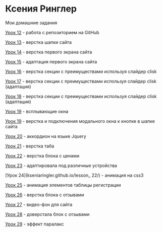 

# Ксения Ринглер
Мои домашние задания

[Урок 12](http://kseniaringler.github.io/lesson_12 "Мой первый опубликованный сайт") - работа с репозиторием на GitHub 

[Урок 13](https://kseniaringler.github.io/lesson_13/ "Шапка сайта") - верстка шапки сайта

[Урок 14](https://kseniaringler.github.io/lesson_14/ "Экран сайта") - верстка первого экрана сайта

[Урок 15](https://kseniaringler.github.io/lesson_15/ "Экран сайта") - адаптация первого экрана сайта

[Урок 16](https://kseniaringler.github.io/lesson_16/ "Экран сайта") - верстка секции с преимуществами используя слайдер clisk

[Урок 17](https://kseniaringler.github.io/lesson_17/ "Экран сайта") - верстка секции с преимуществами используя слайдер clisk (адаптация)

[Урок 18](https://kseniaringler.github.io/lesson_18/ "Экран сайта") - верстка секции с преимуществами используя слайдер clisk (адаптация)

[Урок 19](https://kseniaringler.github.io/popup_windows/src/ "Экран сайта") - всплывающие окна

[Урок 19](https://kseniaringler.github.io/lesson_19/ "Вслыващие окно") - верстка и подключения модального окна к кнопке в шапке сайта

[Урок 20](https://kseniaringler.github.io/accordion/src/) - аккордион на языке Jquery

[Урок 21](https://kseniaringler.github.io/tabs/src/) - верстка таба

[Урок 22](https://kseniaringler.github.io/lesson_20/) - верстка блока с ценами

[Урок 23](https://kseniaringler.github.io/lesson_21/) - адаптировала под различные устройства

[Урок 24](kseniaringler.github.io/lesson_ 22/) - анимация на css3

[Урок 25](https://kseniaringler.github.io/lesson_23/) - анимация элементов таблицы регистрации

[Урок 26](https://kseniaringler.github.io/lesson_24/) - верстка блока с отзывами

[Урок 27](https://kseniaringler.github.io/lesson_25/) - видео-фон для сайта

[Урок 28](https://kseniaringler.github.io/lesson_26/) - доверстала блок с отзывами

[Урок 29](https://kseniaringler.github.io/lesson_27/) - эффект паралакс
